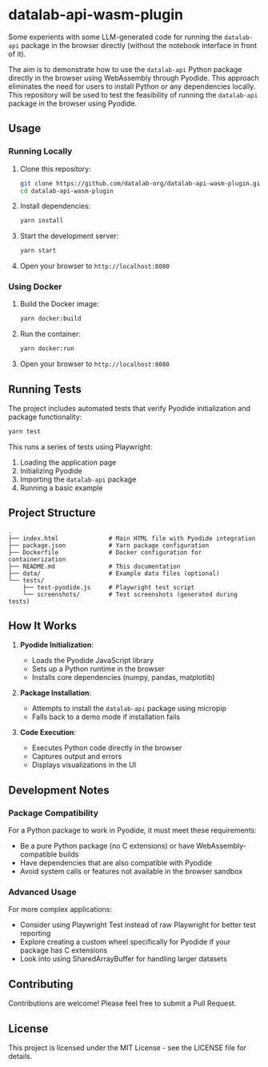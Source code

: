 # datalab-api-wasm-plugin

Some experients with some LLM-generated code for running the `datalab-api` package in the browser directly (without the notebook interface in front of it).

The aim is to demonstrate how to use the `datalab-api` Python package directly in the browser using WebAssembly through Pyodide.
This approach eliminates the need for users to install Python or any dependencies locally.
This repository will be used to test the feasibility of running the `datalab-api` package in the browser using Pyodide.

## Usage

### Running Locally

1. Clone this repository:
   ```bash
   git clone https://github.com/datalab-org/datalab-api-wasm-plugin.git
   cd datalab-api-wasm-plugin
   ```

2. Install dependencies:
   ```bash
   yarn install
   ```

3. Start the development server:
   ```bash
   yarn start
   ```

4. Open your browser to `http://localhost:8080`

### Using Docker

1. Build the Docker image:
   ```bash
   yarn docker:build
   ```

2. Run the container:
   ```bash
   yarn docker:run
   ```

3. Open your browser to `http://localhost:8080`

## Running Tests

The project includes automated tests that verify Pyodide initialization and package functionality:

```bash
yarn test
```

This runs a series of tests using Playwright:
1. Loading the application page
2. Initializing Pyodide
3. Importing the `datalab-api` package
4. Running a basic example

## Project Structure

```
.
├── index.html              # Main HTML file with Pyodide integration
├── package.json            # Yarn package configuration
├── Dockerfile              # Docker configuration for containerization
├── README.md               # This documentation
├── data/                   # Example data files (optional)
└── tests/
    ├── test-pyodide.js     # Playwright test script
    └── screenshots/        # Test screenshots (generated during tests)
```

## How It Works

1. **Pyodide Initialization**:
   - Loads the Pyodide JavaScript library
   - Sets up a Python runtime in the browser
   - Installs core dependencies (numpy, pandas, matplotlib)

2. **Package Installation**:
   - Attempts to install the `datalab-api` package using micropip
   - Falls back to a demo mode if installation fails

3. **Code Execution**:
   - Executes Python code directly in the browser
   - Captures output and errors
   - Displays visualizations in the UI

## Development Notes

### Package Compatibility

For a Python package to work in Pyodide, it must meet these requirements:
- Be a pure Python package (no C extensions) or have WebAssembly-compatible builds
- Have dependencies that are also compatible with Pyodide
- Avoid system calls or features not available in the browser sandbox

### Advanced Usage

For more complex applications:
- Consider using Playwright Test instead of raw Playwright for better test reporting
- Explore creating a custom wheel specifically for Pyodide if your package has C extensions
- Look into using SharedArrayBuffer for handling larger datasets

## Contributing

Contributions are welcome! Please feel free to submit a Pull Request.

## License

This project is licensed under the MIT License - see the LICENSE file for details.
